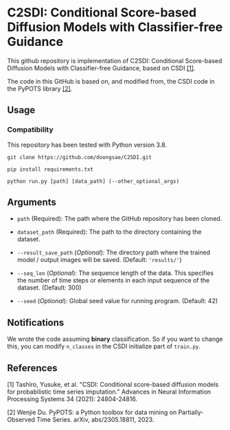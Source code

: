 # C2SDI: Conditional Score-based Diffusion Models with Classifier-free Guidance

This github repository is implementation of C2SDI: Conditional Score-based Diffusion Models with Classifier-free Guidance, based on CSDI [[1]](#1).

The code in this GitHub is based on, and modified from, the CSDI code in the PyPOTS library [[2]](#2).


## Usage
### Compatibility

This repository has been tested with Python version 3.8.

```shell
git clone https://github.com/doongsae/C2SDI.git

pip install requirements.txt

python run.py [path] [data_path] (--other_optional_args)
```


## Arguments
* `path` (Required): The path where the GitHub repository has been cloned.

* `dataset_path` (Required): The path to the directory containing the dataset.

* `--result_save_path` (_Optional_): The directory path where the trained model / output images will be saved. (Default: `'results/'`)

* `--seq_len` (_Optional_): The sequence length of the data. This specifies the number of time steps or elements in each input sequence of the dataset. (Default: 300)

* `--seed` (_Optional_): Global seed value for running program. (Default: 42)


## Notifications
We wrote the code assuming __binary__ classification. So if you want to change this, you can modify `n_classes` in the CSDI initialize part of `train.py`.


## References
<a id="1">[1]</a> 
Tashiro, Yusuke, et al. "CSDI: Conditional score-based diffusion models for probabilistic time series imputation." Advances in Neural Information Processing Systems 34 (2021): 24804-24816.

<a id="2">[2]</a> 
Wenjie Du. PyPOTS: a Python toolbox for data mining on Partially-Observed Time Series. arXiv, abs/2305.18811, 2023.
